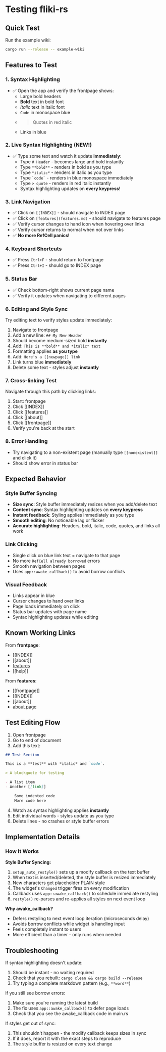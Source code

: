# Testing fliki-rs

## Quick Test

Run the example wiki:

```bash
cargo run --release -- example-wiki
```

## Features to Test

### 1. Syntax Highlighting
- ✅ Open the app and verify the frontpage shows:
  - Large bold headers
  - **Bold** text in bold font
  - *Italic* text in italic font
  - `Code` in monospace blue
  - > Quotes in red italic
  - Links in blue

### 2. Live Syntax Highlighting (NEW!)
- ✅ Type some text and watch it update **immediately**:
  - Type `# Header` - becomes large and bold instantly
  - Type `**bold**` - renders in bold as you type
  - Type `*italic*` - renders in italic as you type
  - Type `` `code` `` - renders in blue monospace immediately
  - Type `> quote` - renders in red italic instantly
  - Syntax highlighting updates on **every keypress**!

### 3. Link Navigation
- ✅ Click on `[[INDEX]]` - should navigate to INDEX page
- ✅ Click on `[features](features.md)` - should navigate to features page
- ✅ Verify cursor changes to hand icon when hovering over links
- ✅ Verify cursor returns to normal when not over links
- ✅ **No more RefCell panics!**

### 4. Keyboard Shortcuts
- ✅ Press `Ctrl+F` - should return to frontpage
- ✅ Press `Ctrl+I` - should go to INDEX page

### 5. Status Bar
- ✅ Check bottom-right shows current page name
- ✅ Verify it updates when navigating to different pages

### 6. Editing and Style Sync
Try editing text to verify styles update immediately:

1. Navigate to frontpage
2. Add a new line: `## My New Header`
3. Should become medium-sized bold **instantly**
4. Add: `This is **bold** and *italic* text`
5. Formatting applies **as you type**
6. Add: `Here's a [[newpage]] link`
7. Link turns blue **immediately**
8. Delete some text - styles adjust **instantly**

### 7. Cross-linking Test
Navigate through this path by clicking links:
1. Start: frontpage
2. Click [[INDEX]]
3. Click [[features]]
4. Click [[about]]
5. Click [[frontpage]]
6. Verify you're back at the start

### 8. Error Handling
- Try navigating to a non-existent page (manually type `[[nonexistent]]` and click it)
- Should show error in status bar

## Expected Behavior

### Style Buffer Syncing
- **Size sync**: Style buffer immediately resizes when you add/delete text
- **Content sync**: Syntax highlighting updates on **every keypress**
- **Instant feedback**: Styling applies immediately as you type
- **Smooth editing**: No noticeable lag or flicker
- **Accurate highlighting**: Headers, bold, italic, code, quotes, and links all work

### Link Clicking
- Single click on blue link text = navigate to that page
- No more `RefCell already borrowed` errors
- Smooth navigation between pages
- Uses `app::awake_callback()` to avoid borrow conflicts

### Visual Feedback
- Links appear in blue
- Cursor changes to hand over links
- Page loads immediately on click
- Status bar updates with page name
- Syntax highlighting updates while editing

## Known Working Links

From **frontpage**:
- [[INDEX]]
- [[about]]
- [features](features.md)
- [[help]]

From **features**:
- [[frontpage]]
- [[INDEX]]
- [[about]]
- [about page](about.md)

## Test Editing Flow

1. Open frontpage
2. Go to end of document
3. Add this text:

```markdown
## Test Section

This is a **test** with *italic* and `code`.

> A blockquote for testing

- A list item
- Another [[link]]

    Some indented code
    More code here
```

4. Watch as syntax highlighting applies **instantly**
5. Edit individual words - styles update as you type
6. Delete lines - no crashes or style buffer errors

## Implementation Details

### How It Works

**Style Buffer Syncing:**
1. `setup_auto_restyle()` sets up a modify callback on the text buffer
2. When text is inserted/deleted, the style buffer is resized immediately
3. New characters get placeholder PLAIN style
4. The widget's `Changed` trigger fires on every modification
5. Callback uses `app::awake_callback()` to schedule immediate restyling
6. `restyle()` re-parses and re-applies all styles on next event loop

**Why awake_callback?**
- Defers restyling to next event loop iteration (microseconds delay)
- Avoids borrow conflicts while widget is handling input
- Feels completely instant to users
- More efficient than a timer - only runs when needed

## Troubleshooting

If syntax highlighting doesn't update:
1. Should be instant - no waiting required
2. Check that you rebuilt: `cargo clean && cargo build --release`
3. Try typing a complete markdown pattern (e.g., `**word**`)

If you still see borrow errors:
1. Make sure you're running the latest build
2. The fix uses `app::awake_callback()` to defer page loads
3. Check that you see the awake_callback code in main.rs

If styles get out of sync:
1. This shouldn't happen - the modify callback keeps sizes in sync
2. If it does, report it with the exact steps to reproduce
3. The style buffer is resized on every text change
